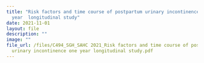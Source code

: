```yaml
---
title: "Risk factors and time course of postpartum urinary incontinence: one
  year  longitudinal study"
date: 2021-11-01
layout: file
description: ""
image: ""
file_url: /files/C494_SGH_SAHC 2021_Risk factors and time course of postpartum
  urinary incontinence one year longitudinal study.pdf
---
```


